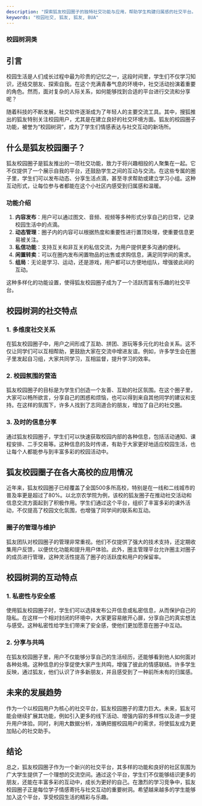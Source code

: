 ```yaml
---
description: "探索狐友校园圈子的独特社交功能与应用，帮助学生构建归属感的社交平台。"
keywords: "校园社交, 狐友, 狐友, BUA"
---
```

### 校园树洞类

## 引言

校园生活是人们成长过程中最为珍贵的记忆之一，这段时间里，学生们不仅学习知识，还结交朋友、探索自我。在这个充满青春气息的环境中，社交活动扮演着重要的角色。然而，面对复杂的人际关系，如何能够找到合适的平台进行交流和分享呢？

随着科技的不断发展，社交软件逐渐成为了年轻人的主要交流工具。其中，搜狐推出的狐友特别关注校园用户，尤其是在建立良好的社交环境方面。狐友的校园圈子功能，被誉为“校园树洞”，成为了学生们情感表达与社交互动的新场所。

## 什么是狐友校园圈子？

狐友校园圈子是狐友推出的一项社交功能，致力于将兴趣相投的人聚集在一起。它不仅提供了一个展示自我的平台，还鼓励学生之间的互动与交流。在这些专属的圈子里，学生们可以发布动态、分享生活点滴，甚至寻求帮助或建立学习小组。这种互动形式，让每位参与者都能在这个小社区内感受到归属感和温暖。

### 功能介绍

1. **内容发布**：用户可以通过图文、音频、视频等多种形式分享自己的日常，记录校园生活中的点滴。
2. **动态管理**：圈子内的内容可以根据热度和重要性进行置顶处理，使重要信息更易被关注。
3. **私信功能**：支持互关和非互关的私信交流，为用户提供更多沟通的便利。
4. **闲置转卖**：可以在圈内发布闲置物品的出售或求购信息，满足同学间的需求。
5. **组局**：无论是学习、运动，还是游戏，用户都可以方便地组队，增强彼此间的互动。

这种多样化的功能设置，使得狐友校园圈子成为了一个活跃而富有乐趣的社交平台。

## 校园树洞的社交特点

### 1. 多维度社交关系

在狐友校园圈子中，用户之间形成了互助、拼团、游玩等多元化的社会关系。这不仅让同学们可以互相帮助，更鼓励大家在交流中增进友谊。例如，许多学生会在圈子里发起自习组，大家共同学习，互相监督，提升学习的效率。

### 2. 校园氛围的营造

狐友校园圈子的目标是为学生们创造一个友善、互助的社区氛围。在这个圈子里，大家可以畅所欲言，分享自己的困惑和烦恼，也可以得到来自其他同学的建议和支持。在这样的氛围下，许多人找到了志同道合的朋友，增加了自己的社交圈。

### 3. 及时的信息分享

通过狐友校园圈子，学生们可以快速获取校园内部的各种信息，包括活动通知、课程安排、二手交易等。这种信息的及时传递，有助于大家更好地适应校园生活，也让每个人都能参与到丰富多彩的校园活动中。

## 狐友校园圈子在各大高校的应用情况

近年来，狐友校园圈子已经覆盖了全国500多所高校，特别是在一线和二线城市的普及率更是超过了80%。以北京农学院为例，该校的狐友圈子在推动社交活动和信息交流方面起到了积极作用。学生们通过这个平台，组织了丰富多彩的课外活动，不仅提高了校园文化氛围，也增强了同学间的联系和互动。

### 圈子的管理与维护

狐友团队对校园圈子的管理非常重视。他们不仅提供了强大的技术支持，还定期收集用户反馈，以便优化功能和提升用户体验。此外，圈主管理平台允许圈主对圈子的成员进行管理，这种灵活性提高了圈子的活跃度和用户的保留率。

## 校园树洞的互动特点

### 1. 私密性与安全感

使用狐友校园圈子时，学生们可以选择发布公开信息或私密信息，从而保护自己的隐私。在这样一个相对封闭的环境中，大家更容易敞开心扉，分享自己的真实想法与感受。这种私密性给学生们带来了安全感，使他们更加愿意在圈子中互动。

### 2. 分享与共鸣

在狐友校园圈子里，用户不仅能够分享自己的生活经历，还能够看到他人如何面对各种处境。这种信息的分享促使大家产生共鸣，增强了彼此的情感联结。许多学生反映，通过狐友，他们认识了许多新朋友，并且感受到了一种前所未有的归属感。

## 未来的发展趋势

作为一个以校园用户为核心的社交平台，狐友校园圈子的潜力巨大。未来，狐友可能会继续扩展其功能，例如引入更多的线下活动、增强内容的多样性以及进一步提升用户体验。同时，利用大数据分析，准确把握校园用户的需求，将使狐友成为更加贴心的社交助手。

## 结论

总之，狐友校园圈子作为一个新兴的社交平台，其多样的功能和良好的社区氛围为广大学生提供了一个理想的交流空间。通过这个平台，学生们不仅能够结识更多的朋友，还能在丰富多彩的互动中，成长为更好的自己。在激烈的学习竞争中，狐友校园圈子正是每位学子情感寄托与社交互动的重要树洞。希望越来越多的学生能够加入这个平台，享受校园生活的精彩与乐趣。
